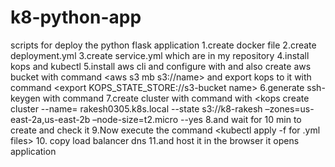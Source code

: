 # k8-python-app
scripts for deploy the python flask application 
1.create docker file
2.create deployment.yml
3.create service.yml which are in my repository
4.install kops and kubectl
5.install aws cli and configure with <aws configure> and also create aws bucket with command <aws s3 mb s3://name>
  and export kops to it with command <export KOPS_STATE_STORE://s3-bucket name>
6.generate ssh-keygen with command <ssh-keygen>
7.create cluster with command 
    with <kops create cluster  --name= rakesh0305.k8s.local --state s3://k8-rakesh –zones=us-east-2a,us-east-2b –node-size=t2.micro --yes
8.and wait for 10 min to create and check it 
9.Now execute the command <kubectl apply -f for .yml files>
10.<kubectl get all> copy load balancer dns
11.and host it in the browser it opens application
